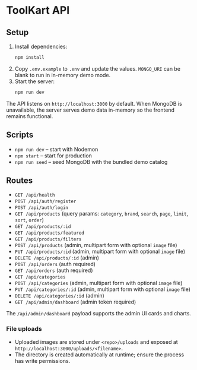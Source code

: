# ToolKart API

## Setup

1. Install dependencies:
   ```bash
   npm install
   ```
2. Copy `.env.example` to `.env` and update the values. `MONGO_URI` can be blank to run in in-memory demo mode.
3. Start the server:
   ```bash
   npm run dev
   ```

The API listens on `http://localhost:3000` by default. When MongoDB is unavailable, the server serves demo data in-memory so the frontend remains functional.

## Scripts

- `npm run dev` – start with Nodemon
- `npm start` – start for production
- `npm run seed` – seed MongoDB with the bundled demo catalog

## Routes

- `GET /api/health`
- `POST /api/auth/register`
- `POST /api/auth/login`
- `GET /api/products` (query params: `category`, `brand`, `search`, `page`, `limit`, `sort`, `order`)
- `GET /api/products/:id`
- `GET /api/products/featured`
- `GET /api/products/filters`
- `POST /api/products` (admin, multipart form with optional `image` file)
- `PUT /api/products/:id` (admin, multipart form with optional `image` file)
- `DELETE /api/products/:id` (admin)
- `POST /api/orders` (auth required)
- `GET /api/orders` (auth required)
- `GET /api/categories`
- `POST /api/categories` (admin, multipart form with optional `image` file)
- `PUT /api/categories/:id` (admin, multipart form with optional `image` file)
- `DELETE /api/categories/:id` (admin)
- `GET /api/admin/dashboard` (admin token required)

The `/api/admin/dashboard` payload supports the admin UI cards and charts.

### File uploads

- Uploaded images are stored under `<repo>/uploads` and exposed at `http://localhost:3000/uploads/<filename>`.
- The directory is created automatically at runtime; ensure the process has write permissions.

